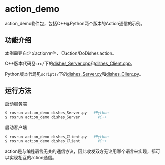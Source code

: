 # action_demo

action_demo软件包，包括C++与Python两个版本的Action通信的示例。

## 功能介绍

本例需要自定义action文件，见[action/DoDishes.action](./action/DoDishes.action)。

C++版本代码见`src/`下的[dishes_Server.cpp](./src/dishes_Server.cpp)和[dishes_Client.cpp](./src/dishes_Client.cpp)。

Python版本代码见`scripts/`下的[dishes_Server.py](./src/dishes_Server.py)和[dishes_Client.py](./src/dishes_Client.py)。


## 运行方法

启动服务端

```sh
$ rosrun action_demo dishes_Server.py   #Python
$ rosrun action_demo dishes_Server        #C++
``` 

启动客户端

```sh
$ rosrun action_demo dishes_Client.py   #Python
$ rosrun action_demo dishes_Client        #C++
``` 

action是与编程语言无关的通信协议，因此收发双方无论用哪个语言来实现，都可以实现相互的action通信。
